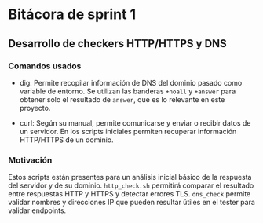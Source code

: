 # Bitácora de sprint 1

## Desarrollo de checkers HTTP/HTTPS y DNS

### Comandos usados

- dig: Permite recopilar información de DNS del dominio pasado como variable de entorno. Se utilizan las banderas `+noall` y `+answer` para obtener solo el resultado de `answer`, que es lo relevante en este proyecto.

- curl: Según su manual, permite comunicarse y enviar o recibir datos de un servidor. En los scripts iniciales permiten recuperar información HTTP/HTTPS de un dominio.

### Motivación

Estos scripts están presentes para un análisis inicial básico de la respuesta del servidor y de su dominio. `http_check.sh` permitirá comparar el resultado entre respuestas HTTP y HTTPS y detectar errores TLS. `dns_check` permite validar nombres y direcciones IP que pueden resultar útiles en el tester para validar endpoints.
